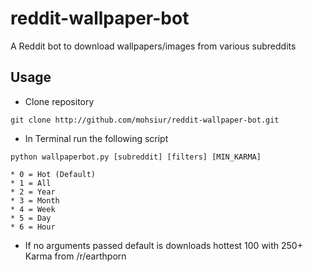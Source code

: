 # reddit-wallpaper-bot
A Reddit bot to download wallpapers/images from various subreddits

## Usage

* Clone repository

`git clone http://github.com/mohsiur/reddit-wallpaper-bot.git`

* In Terminal run the following script

`python wallpaperbot.py [subreddit] [filters] [MIN_KARMA]`

	* 0 = Hot (Default)
	* 1 = All 
	* 2 = Year
	* 3 = Month
	* 4 = Week
	* 5 = Day
	* 6 = Hour

* If no arguments passed default is downloads hottest 100 with 250+ Karma from /r/earthporn
